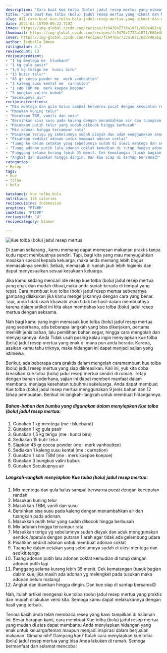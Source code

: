 ```yaml
---
description: "Cara buat Kue tolba (bolu) jadul resep mertua yang nikmat dan Mudah Dibuat"
title: "Cara buat Kue tolba (bolu) jadul resep mertua yang nikmat dan Mudah Dibuat"
slug: 811-cara-buat-kue-tolba-bolu-jadul-resep-mertua-yang-nikmat-dan-mudah-dibuat
date: 2021-03-15T09:09:22.719Z
image: https://img-global.cpcdn.com/recipes/fc9470a7733a1071/680x482cq70/kue-tolba-bolu-jadul-resep-mertua-foto-resep-utama.jpg
thumbnail: https://img-global.cpcdn.com/recipes/fc9470a7733a1071/680x482cq70/kue-tolba-bolu-jadul-resep-mertua-foto-resep-utama.jpg
cover: https://img-global.cpcdn.com/recipes/fc9470a7733a1071/680x482cq70/kue-tolba-bolu-jadul-resep-mertua-foto-resep-utama.jpg
author: Isabella Boone
ratingvalue: 4.2
reviewcount: 13
recipeingredient:
- "1 kg mentega me  blueband"
- "1 kg gula pasir"
- "1,5 kg terigu me  kunci biru"
- "15 butir telur"
- "45 gr cocoa powder me  merk vanhoutten"
- "1 kaleng susu kental me  carnation"
- "1 sdm TBM me  merk koepoe koepoe"
- "3 bungkus valini bubuk"
- "Secukupnya air"
recipeinstructions:
- "Mix mentega dan gula halus sampai berwarna pucat dengan kecepatan rendah"
- "Masukan kuning telur"
- "Masukkan TBM, vanili dan susu"
- "Bersihkan sisa susu pada kaleng dengan menambahkan air dan tuangkan pada adonan."
- "Masukkan putih telur yang sudah dikocok hingga berbusah"
- "Mix adonan hingga tercampur rata"
- "Masukkan terigu yg sebelumnya sudah diayak dan aduk menggunakan sendok /spatula dengan putaran 1 arah agar tidak ada gelembung udara"
- "Pisahkan sedikit adonan untuk membuat adonan coklat"
- "Tuang ke dalam cetakan yang sebelumnya sudah di olesi mentega dan sedikit terigu"
- "Tuang adonan putih lalu adonan coklat kemudian di tutup dengan adonan putih lagi"
- "Panggang selama kurang lebih 35 menit. Cek kematangan (tusuk bagian dalam kue, jika masih ada adonan yg melengket pada tusukan maka adonan belum matang)"
- "Angkat dan diamkan hingga dingin. Dan kue siap di santap bersama😊"
categories:
- Resep
tags:
- kue
- tolba
- bolu

katakunci: kue tolba bolu 
nutrition: 178 calories
recipecuisine: Indonesian
preptime: "PT40M"
cooktime: "PT59M"
recipeyield: "4"
recipecategory: Dinner

---
```



![Kue tolba (bolu) jadul resep mertua](https://img-global.cpcdn.com/recipes/fc9470a7733a1071/680x482cq70/kue-tolba-bolu-jadul-resep-mertua-foto-resep-utama.jpg)

Di zaman  sekarang , kamu memang dapat memesan makanan praktis tanpa kudu repot membuatnya sendiri. Tapi, bagi kita yang mau menyuguhkan masakan special kepada keluarga, maka anda memang lebih bagus memasaknya sendiri. Sebab, memasak di rumah jauh lebih higienis dan dapat menyesuaikan sesuai kesukaan keluarga.

Jika kamu sedang mencari ide resep kue tolba (bolu) jadul resep mertua yang enak dan mudah dibuat,maka anda sudah berada di tempat yang tepat. Cara membuat kue tolba (bolu) jadul resep mertua  sebenarnya gampang dilakukan jika kamu mengerjakannya dengan cara yang benar. Tapi, anda tidak usah khawatir akan tidak berhasil dalam membuatnya 
karena dalam artikel ini kita akan membahas kue tolba (bolu) jadul resep mertua dengan seksama.  



Nah bagi kamu yang ingin memasak kue tolba (bolu) jadul resep mertua yang sederhana, ada beberapa langkah yang bisa dikerjakan, pertama memilih jenis bahan, lalu pemilihan bahan segar, hingga cara mengolah dan menyajikannya. Anda Tidak usah pusing kalau ingin menyiapkan kue tolba (bolu) jadul resep mertua yang enak di mana pun anda berada. Karena, asalkan kamu  tahu triknya, maka hidangan ini dapat menjadi sajian yang istimewa.

Berikut, ada beberapa cara praktis  dalam mengolah caramembuat kue tolba (bolu) jadul resep mertua yang siap dikreasikan. Kali ini, yuk kita coba kreasikan kue tolba (bolu) jadul resep mertua sendiri di rumah. Tetap dengan bahan sederhana, sajian ini dapat memberi manfaat dalam membantu menjaga kesehatan tubuhmu sekeluarga. Anda dapat membuat Kue tolba (bolu) jadul resep mertua menggunakan 9 jenis bahan dan 12 tahap pembuatan. Berikut ini langkah-langkah untuk membuat hidangannya.

<!--inarticleads1-->

##### Bahan-bahan dan bumbu yang digunakan dalam menyiapkan Kue tolba (bolu) jadul resep mertua:

1. Gunakan 1 kg mentega (me : blueband)
1. Gunakan 1 kg gula pasir
1. Gunakan 1,5 kg terigu (me : kunci biru)
1. Sediakan 15 butir telur
1. Siapkan 45 gr cocoa powder (me : merk vanhoutten)
1. Sediakan 1 kaleng susu kental (me : carnation)
1. Gunakan 1 sdm TBM (me : merk koepoe koepoe)
1. Gunakan 3 bungkus valini bubuk
1. Gunakan Secukupnya air




<!--inarticleads2-->

##### Langkah-langkah menyiapkan Kue tolba (bolu) jadul resep mertua:

1. Mix mentega dan gula halus sampai berwarna pucat dengan kecepatan rendah
1. Masukan kuning telur
1. Masukkan TBM, vanili dan susu
1. Bersihkan sisa susu pada kaleng dengan menambahkan air dan tuangkan pada adonan.
1. Masukkan putih telur yang sudah dikocok hingga berbusah
1. Mix adonan hingga tercampur rata
1. Masukkan terigu yg sebelumnya sudah diayak dan aduk menggunakan sendok /spatula dengan putaran 1 arah agar tidak ada gelembung udara
1. Pisahkan sedikit adonan untuk membuat adonan coklat
1. Tuang ke dalam cetakan yang sebelumnya sudah di olesi mentega dan sedikit terigu
1. Tuang adonan putih lalu adonan coklat kemudian di tutup dengan adonan putih lagi
1. Panggang selama kurang lebih 35 menit. Cek kematangan (tusuk bagian dalam kue, jika masih ada adonan yg melengket pada tusukan maka adonan belum matang)
1. Angkat dan diamkan hingga dingin. Dan kue siap di santap bersama😊




Nah, itulah artikel mengenai  kue tolba (bolu) jadul resep mertua  yang praktis dan mudah dilakukan versi kita. Semoga kamu dapat melakukannya dengan hasil yang terbaik. 

Terima kasih anda telah membaca resep yang kami tampilkan di halaman ini. Besar harapan kami, cara membuat  Kue tolba (bolu) jadul resep mertua yang mudah di atas dapat membantu Anda menyiapkan hidangan yang enak untuk keluarga/teman maupun menjadi inspirasi dalam berjualan makanan. Gimana nih? Gampang kan? Itulah cara menyiapkan kue tolba (bolu) jadul resep mertua yang bisa Anda lakukan di rumah. Semoga bermanfaat dan selamat mencoba!


